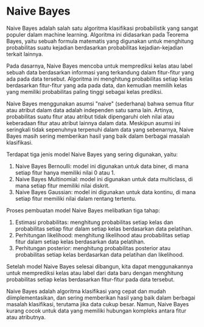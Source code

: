 # Naive Bayes
Naive Bayes adalah salah satu algoritma klasifikasi probabilistik yang sangat populer dalam machine learning. Algoritma ini didasarkan pada Teorema Bayes, yaitu sebuah formula matematis yang digunakan untuk menghitung probabilitas suatu kejadian berdasarkan probabilitas kejadian-kejadian terkait lainnya.

Pada dasarnya, Naive Bayes mencoba untuk memprediksi kelas atau label sebuah data berdasarkan informasi yang terkandung dalam fitur-fitur yang ada pada data tersebut. Algoritma ini menghitung probabilitas setiap kelas berdasarkan fitur-fitur yang ada pada data, dan kemudian memilih kelas yang memiliki probabilitas paling tinggi sebagai kelas prediksi.

Naive Bayes menggunakan asumsi "naive" (sederhana) bahwa semua fitur atau atribut dalam data adalah independen satu sama lain. Artinya, probabilitas suatu fitur atau atribut tidak dipengaruhi oleh nilai atau keberadaan fitur atau atribut lainnya dalam data. Meskipun asumsi ini seringkali tidak sepenuhnya terpenuhi dalam data yang sebenarnya, Naive Bayes masih sering memberikan hasil yang baik dalam berbagai masalah klasifikasi.

Terdapat tiga jenis model Naive Bayes yang sering digunakan, yaitu:
1. Naive Bayes Bernoulli: model ini digunakan untuk data biner, di mana setiap fitur hanya memiliki nilai 0 atau 1.
2. Naive Bayes Multinomial: model ini digunakan untuk data multiclass, di mana setiap fitur memiliki nilai diskrit.
3. Naive Bayes Gaussian: model ini digunakan untuk data kontinu, di mana setiap fitur memiliki nilai dalam rentang tertentu.

Proses pembuatan model Naive Bayes melibatkan tiga tahap:
1. Estimasi probabilitas: menghitung probabilitas setiap kelas dan probabilitas setiap fitur dalam setiap kelas berdasarkan data pelatihan.
2. Perhitungan likelihood: menghitung likelihood atau probabilitas setiap fitur dalam setiap kelas berdasarkan data pelatihan.
3. Perhitungan posterior: menghitung probabilitas posterior atau probabilitas setiap kelas berdasarkan data pelatihan dan likelihood.

Setelah model Naive Bayes selesai dibangun, kita dapat menggunakannya untuk memprediksi kelas atau label dari data baru dengan menghitung probabilitas setiap kelas berdasarkan fitur-fitur pada data tersebut.

Naive Bayes adalah algoritma klasifikasi yang cepat dan mudah diimplementasikan, dan sering memberikan hasil yang baik dalam berbagai masalah klasifikasi, terutama jika data cukup besar. Namun, Naive Bayes kurang cocok untuk data yang memiliki hubungan kompleks antara fitur atau atributnya.